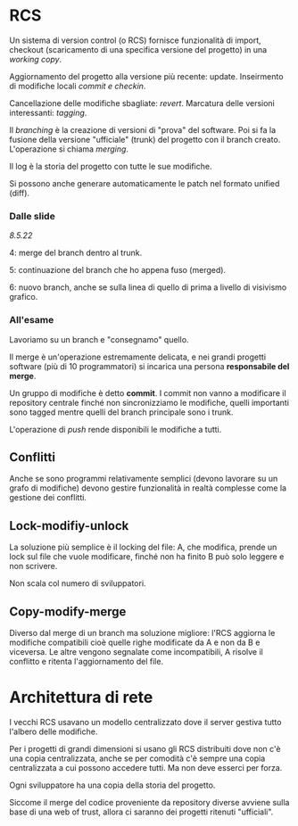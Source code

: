 # RCS

Un sistema di version control (o RCS) fornisce funzionalità di import, checkout
(scaricamento di una specifica versione del progetto) in una _working copy_.

Aggiornamento del progetto alla versione più recente: update. Inseirmento di
modifiche locali _commit e checkin_.

Cancellazione delle modifiche sbagliate: _revert_. Marcatura delle versioni
interessanti: _tagging_.

Il _branching_ è la creazione di versioni di "prova" del software. Poi si fa
la fusione della versione "ufficiale" (trunk) del progetto con il branch creato.
L'operazione si chiama _merging_.

Il log è la storia del progetto con tutte le sue modifiche.

Si possono anche generare automaticamente le patch nel formato unified (diff).

### Dalle slide

_8.5.22_

4: merge del branch dentro al trunk.

5: continuazione del branch che ho appena fuso (merged).

6: nuovo branch, anche se sulla linea di quello di prima a livello di visivismo grafico.

### All'esame

Lavoriamo su un branch e "consegnamo" quello.

Il merge è un'operazione estremamente delicata, e nei grandi progetti software (più di 10
programmatori) si incarica una persona **responsabile del merge**.

Un gruppo di modifiche è detto **commit**. I commit non vanno a modificare il repository
centrale finché non sincronizziamo le modifiche, quelli importanti sono tagged mentre
quelli del branch principale sono i trunk.

L'operazione di _push_ rende disponibili le modifiche a tutti.

## Conflitti

Anche se sono programmi relativamente semplici (devono lavorare su un grafo di modifiche)
devono gestire funzionalità in realtà complesse come la gestione dei conflitti.

## Lock-modifiy-unlock

La soluzione più semplice è il locking del file: A, che modifica, prende un lock sul
file che vuole modificare, finché non ha finito B può solo leggere e non scrivere.

Non scala col numero di sviluppatori.

## Copy-modify-merge

Diverso dal merge di un branch ma soluzione migliore: l'RCS aggiorna le modifiche compatibili
cioè quelle righe modificate da A e non da B e viceversa. Le altre vengono segnalate come
incompatibili, A risolve il conflitto e ritenta l'aggiornamento del file.

# Architettura di rete

I vecchi RCS usavano un modello centralizzato dove il server gestiva tutto l'albero delle modifiche.

Per i progetti di grandi dimensioni si usano gli RCS distribuiti dove non c'è una
copia centralizzata, anche se per comodità c'è sempre una copia centralizzata a cui possono
accedere tutti. Ma non deve esserci per forza.

Ogni sviluppatore ha una copia della storia del progetto.

Siccome il merge del codice proveniente da repository diverse avviene sulla base di una
web of trust, allora ci saranno dei progetti ritenuti "ufficiali".
